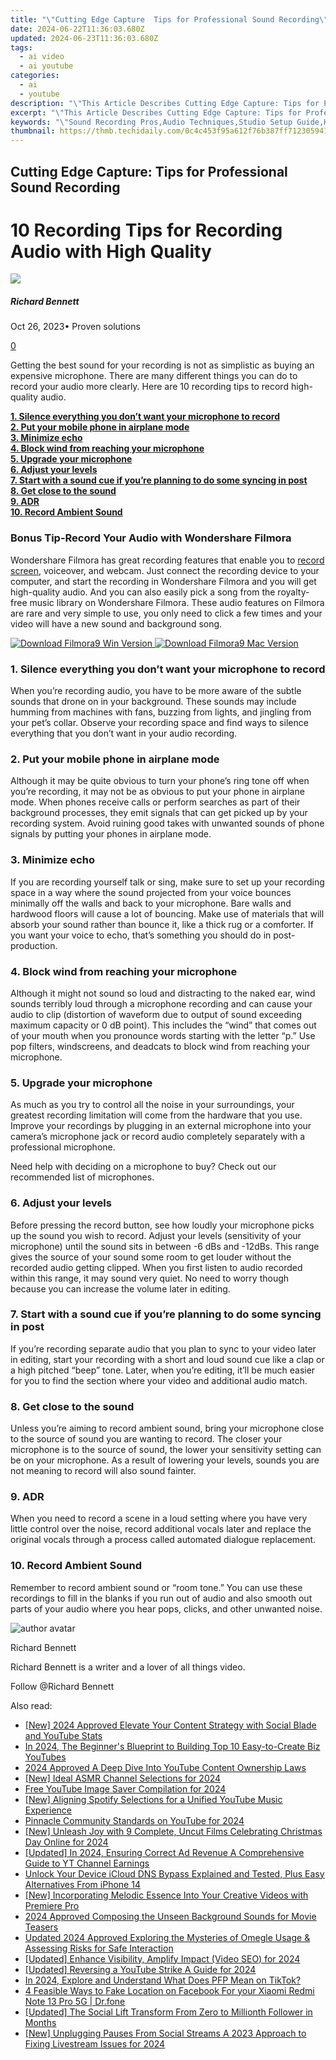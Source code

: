 ```yaml
---
title: "\"Cutting Edge Capture  Tips for Professional Sound Recording\""
date: 2024-06-22T11:36:03.680Z
updated: 2024-06-23T11:36:03.680Z
tags:
  - ai video
  - ai youtube
categories:
  - ai
  - youtube
description: "\"This Article Describes Cutting Edge Capture: Tips for Professional Sound Recording\""
excerpt: "\"This Article Describes Cutting Edge Capture: Tips for Professional Sound Recording\""
keywords: "\"Sound Recording Pros,Audio Techniques,Studio Setup Guide,High-Quality Recordings,Capture Clear Sounds,Audio Editing Basics,Professional Microphones\""
thumbnail: https://thmb.techidaily.com/0c4c453f95a612f76b387ff712305941e5398ae6df028882ef27bbdd6859fdde.jpg
---
```


## Cutting Edge Capture: Tips for Professional Sound Recording

# 10 Recording Tips for Recording Audio with High Quality

![](https://images.wondershare.com/filmora/article-images/richard-bennett.jpg)

##### Richard Bennett

 Oct 26, 2023• Proven solutions

[0](#commentsBoxSeoTemplate)

Getting the best sound for your recording is not as simplistic as buying an expensive microphone. There are many different things you can do to record your audio more clearly. Here are 10 recording tips to record high-quality audio.

[**1\. Silence everything you don’t want your microphone to record**](#Silence)  
[**2\. Put your mobile phone in airplane mode**](#airplane-mode)  
[**3\. Minimize echo**](#Minimize-echo)  
[**4\. Block wind from reaching your microphone**](#Block-wind)  
[**5\. Upgrade your microphone**](#Upgrade-your-microphone)  
[**6\. Adjust your levels**](#Adjust-your-levels)  
[**7\. Start with a sound cue if you’re planning to do some syncing in post**](#sound-cue)  
[**8\. Get close to the sound**](#Get-close-to-the-sound)  
[**9\. ADR**](#ADR)  
[**10\. Record Ambient Sound**](#Record-Ambient-Sound)

### Bonus Tip-Record Your Audio with Wondershare Filmora

Wondershare Filmora has great recording features that enable you to [record screen](https://tools.techidaily.com/wondershare/filmora/download/), voiceover, and webcam. Just connect the recording device to your computer, and start the recording in Wondershare Filmora and you will get high-quality audio. And you can also easily pick a song from the royalty-free music library on Wondershare Filmora. These audio features on Filmora are rare and very simple to use, you only need to click a few times and your video will have a new sound and background song.

[![Download Filmora9 Win Version](https://images.wondershare.com/filmora/guide/download-btn-win.jpg) ](https://tools.techidaily.com/wondershare/filmora/download/) [![Download Filmora9 Mac Version](https://images.wondershare.com/filmora/guide/download-btn-mac.jpg) ](https://tools.techidaily.com/wondershare/filmora/download/)

### **1\. Silence everything you don’t want your microphone to record**

When you’re recording audio, you have to be more aware of the subtle sounds that drone on in your background. These sounds may include humming from machines with fans, buzzing from lights, and jingling from your pet’s collar. Observe your recording space and find ways to silence everything that you don’t want in your audio recording.

### **2\. Put your mobile phone in airplane mode**

Although it may be quite obvious to turn your phone’s ring tone off when you’re recording, it may not be as obvious to put your phone in airplane mode. When phones receive calls or perform searches as part of their background processes, they emit signals that can get picked up by your recording system. Avoid ruining good takes with unwanted sounds of phone signals by putting your phones in airplane mode.

### **3\. Minimize echo**

If you are recording yourself talk or sing, make sure to set up your recording space in a way where the sound projected from your voice bounces minimally off the walls and back to your microphone. Bare walls and hardwood floors will cause a lot of bouncing. Make use of materials that will absorb your sound rather than bounce it, like a thick rug or a comforter. If you want your voice to echo, that’s something you should do in post-production.

### **4\. Block wind from reaching your microphone**

Although it might not sound so loud and distracting to the naked ear, wind sounds terribly loud through a microphone recording and can cause your audio to clip (distortion of waveform due to output of sound exceeding maximum capacity or 0 dB point). This includes the “wind” that comes out of your mouth when you pronounce words starting with the letter “p.” Use pop filters, windscreens, and deadcats to block wind from reaching your microphone.

### **5\. Upgrade your microphone**

As much as you try to control all the noise in your surroundings, your greatest recording limitation will come from the hardware that you use. Improve your recordings by plugging in an external microphone into your camera’s microphone jack or record audio completely separately with a professional microphone.

Need help with deciding on a microphone to buy? Check out our recommended list of microphones.

### **6\. Adjust your levels**

Before pressing the record button, see how loudly your microphone picks up the sound you wish to record. Adjust your levels (sensitivity of your microphone) until the sound sits in between -6 dBs and -12dBs. This range gives the source of your sound some room to get louder without the recorded audio getting clipped. When you first listen to audio recorded within this range, it may sound very quiet. No need to worry though because you can increase the volume later in editing.

### **7\. Start with a sound cue if you’re planning to do some syncing in post**

If you’re recording separate audio that you plan to sync to your video later in editing, start your recording with a short and loud sound cue like a clap or a high pitched “beep” tone. Later, when you’re editing, it’ll be much easier for you to find the section where your video and additional audio match.

### **8\. Get close to the sound**

Unless you’re aiming to record ambient sound, bring your microphone close to the source of sound you are wanting to record. The closer your microphone is to the source of sound, the lower your sensitivity setting can be on your microphone. As a result of lowering your levels, sounds you are not meaning to record will also sound fainter.

### **9\. ADR**

When you need to record a scene in a loud setting where you have very little control over the noise, record additional vocals later and replace the original vocals through a process called automated dialogue replacement.

### **10\. Record Ambient Sound**

Remember to record ambient sound or “room tone.” You can use these recordings to fill in the blanks if you run out of audio and also smooth out parts of your audio where you hear pops, clicks, and other unwanted noise.

![author avatar](https://images.wondershare.com/filmora/article-images/richard-bennett.jpg)

Richard Bennett

Richard Bennett is a writer and a lover of all things video.

Follow @Richard Bennett


<ins class="adsbygoogle"
     style="display:block"
     data-ad-format="autorelaxed"
     data-ad-client="ca-pub-7571918770474297"
     data-ad-slot="1223367746"></ins>



<ins class="adsbygoogle"
     style="display:block"
     data-ad-client="ca-pub-7571918770474297"
     data-ad-slot="8358498916"
     data-ad-format="auto"
     data-full-width-responsive="true"></ins>

<span class="atpl-alsoreadstyle">Also read:</span>
<div><ul>
<li><a href="https://youtube-zero.techidaily.com/024-approved-elevate-your-content-strategy-with-social-blade-and-youtube-stats/"><u>[New] 2024 Approved  Elevate Your Content Strategy with Social Blade and YouTube Stats</u></a></li>
<li><a href="https://youtube-zero.techidaily.com/24-the-beginners-blueprint-to-building-top-10-easy-to-create-biz-youtubes/"><u>In 2024, The Beginner's Blueprint to Building Top 10 Easy-to-Create Biz YouTubes</u></a></li>
<li><a href="https://youtube-zero.techidaily.com/approved-a-deep-dive-into-youtube-content-ownership-laws/"><u>2024 Approved  A Deep Dive Into YouTube Content Ownership Laws</u></a></li>
<li><a href="https://youtube-zero.techidaily.com/deal-asmr-channel-selections-for-2024/"><u>[New] Ideal ASMR Channel Selections for 2024</u></a></li>
<li><a href="https://youtube-zero.techidaily.com/youtube-image-saver-compilation-for-2024/"><u>Free YouTube Image Saver Compilation for 2024</u></a></li>
<li><a href="https://youtube-zero.techidaily.com/ligning-spotify-selections-for-a-unified-youtube-music-experience/"><u>[New] Aligning Spotify Selections for a Unified YouTube Music Experience</u></a></li>
<li><a href="https://youtube-zero.techidaily.com/cle-community-standards-on-youtube-for-2024/"><u>Pinnacle Community Standards on YouTube for 2024</u></a></li>
<li><a href="https://youtube-zero.techidaily.com/nleash-joy-with-9-complete-uncut-films-celebrating-christmas-day-online-for-2024/"><u>[New] Unleash Joy with 9 Complete, Uncut Films Celebrating Christmas Day Online for 2024</u></a></li>
<li><a href="https://youtube-zero.techidaily.com/ed-in-2024-ensuring-correct-ad-revenue-a-comprehensive-guide-to-yt-channel-earnings/"><u>[Updated] In 2024, Ensuring Correct Ad Revenue  A Comprehensive Guide to YT Channel Earnings</u></a></li>
<li><a href="https://activate-lock.techidaily.com/unlock-your-device-icloud-dns-bypass-explained-and-tested-plus-easy-alternatives-from-iphone-14-by-drfone-ios/"><u>Unlock Your Device iCloud DNS Bypass Explained and Tested, Plus Easy Alternatives From iPhone 14</u></a></li>
<li><a href="https://some-techniques.techidaily.com/new-incorporating-melodic-essence-into-your-creative-videos-with-premiere-pro/"><u>[New] Incorporating Melodic Essence Into Your Creative Videos with Premiere Pro</u></a></li>
<li><a href="https://extra-hints.techidaily.com/2024-approved-composing-the-unseen-background-sounds-for-movie-teasers/"><u>2024 Approved  Composing the Unseen  Background Sounds for Movie Teasers</u></a></li>
<li><a href="https://voice-adjusting.techidaily.com/updated-2024-approved-exploring-the-mysteries-of-omegle-usage-and-assessing-risks-for-safe-interaction/"><u>Updated 2024 Approved Exploring the Mysteries of Omegle Usage & Assessing Risks for Safe Interaction</u></a></li>
<li><a href="https://facebook-video-share.techidaily.com/updated-enhance-visibility-amplify-impact-video-seo-for-2024/"><u>[Updated] Enhance Visibility, Amplify Impact (Video SEO) for 2024</u></a></li>
<li><a href="https://youtube-lab.techidaily.com/ed-reversing-a-youtube-strike-a-guide-for-2024/"><u>[Updated] Reversing a YouTube Strike  A Guide for 2024</u></a></li>
<li><a href="https://tiktok-video-recordings.techidaily.com/in-2024-explore-and-understand-what-does-pfp-mean-on-tiktok/"><u>In 2024, Explore and Understand  What Does PFP Mean on TikTok?</u></a></li>
<li><a href="https://review-topics.techidaily.com/4-feasible-ways-to-fake-location-on-facebook-for-your-xiaomi-redmi-note-13-pro-5g-drfone-by-drfone-virtual-android/"><u>4 Feasible Ways to Fake Location on Facebook For your Xiaomi Redmi Note 13 Pro 5G | Dr.fone</u></a></li>
<li><a href="https://instagram-video-files.techidaily.com/updated-the-social-lift-transform-from-zero-to-millionth-follower-in-months/"><u>[Updated] The Social Lift  Transform From Zero to Millionth Follower in Months</u></a></li>
<li><a href="https://facebook-video-recording.techidaily.com/new-unplugging-pauses-from-social-streams-a-2023-approach-to-fixing-livestream-issues-for-2024/"><u>[New] Unplugging Pauses From Social Streams  A 2023 Approach to Fixing Livestream Issues for 2024</u></a></li>
</ul></div>
